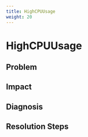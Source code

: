 ```yaml
---
title: HighCPUUsage
weight: 20
---
```


# HighCPUUsage

## Problem

## Impact

## Diagnosis

## Resolution Steps
